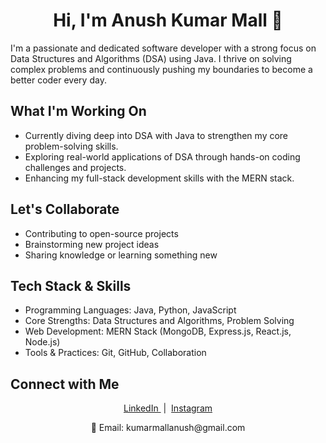 <h1 align="center">Hi, I'm Anush Kumar Mall 👋</h1>

I'm a passionate and dedicated software developer with a strong focus on Data Structures and Algorithms (DSA) using Java. I thrive on solving complex problems and continuously pushing my boundaries to become a better coder every day.

##  What I'm Working On
-  Currently diving deep into DSA with Java to strengthen my core problem-solving skills.
-  Exploring real-world applications of DSA through hands-on coding challenges and projects.
-  Enhancing my full-stack development skills with the MERN stack.

##  Let's Collaborate
-  Contributing to open-source projects
-  Brainstorming new project ideas
-  Sharing knowledge or learning something new

##  Tech Stack & Skills
- Programming Languages: Java, Python, JavaScript
- Core Strengths: Data Structures and Algorithms, Problem Solving
- Web Development: MERN Stack (MongoDB, Express.js, React.js, Node.js)
- Tools & Practices: Git, GitHub, Collaboration

##  Connect with Me
<p align="center"> <a href="https://www.linkedin.com/in/anush-kumar-mall-433547300?utm_source=share&utm_campaign=share_via&utm_content=profile&utm_medium=android_app"> LinkedIn </a> &nbsp;|&nbsp; <a href="https://www.instagram.com/anushkumar13?igsh=NWc5a3VwbHN3bzZ0"> Instagram </a> </p> <p align="center"> 📧 Email: kumarmallanush@gmail.com </p>



